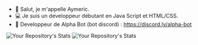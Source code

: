 - 👋 Salut, je m'appelle Aymeric.
- 💻 Je suis un developpeur débutant en Java Script et HTML/CSS.
- 🤖 Developpeur de Alpha Bot (bot discord) : https://discord.ly/alpha-bot



![Your Repository's Stats](https://github-readme-stats.vercel.app/api?username=MrAymeric&show_icons=true)
![Your Repository's Stats](https://github-readme-stats.vercel.app/api/top-langs/?username=MrAymeric&theme=blue-red)
